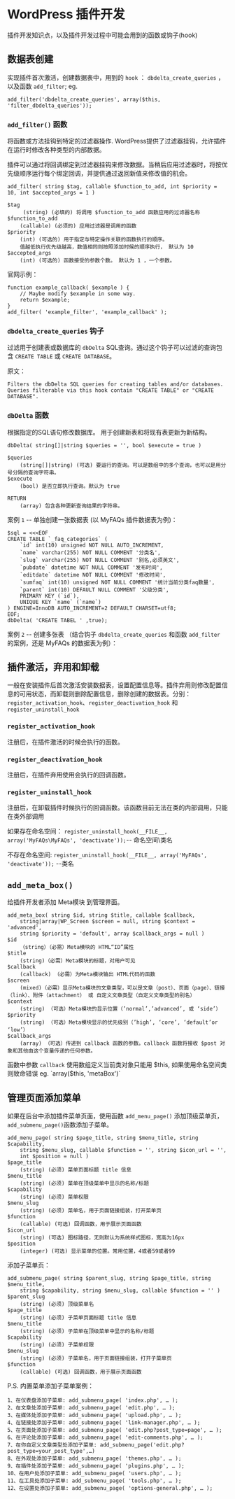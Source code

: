 # WordPress 插件开发 #
插件开发知识点，以及插件开发过程中可能会用到的函数或钩子(hook)

## 数据表创建 ##
实现插件首次激活，创建数据表中，用到的 `hook` ： `dbdelta_create_queries` ，以及函数 `add_filter`; eg. 

	add_filter('dbdelta_create_queries', array($this, 'filter_dbdelta_queries'));

### `add_filter()` 函数 ###
将函数或方法挂钩到特定的过滤器操作. WordPress提供了过滤器挂钩，允许插件在运行时修改各种类型的内部数据。

插件可以通过将回调绑定到过滤器挂钩来修改数据。当稍后应用过滤器时，将按优先级顺序运行每个绑定回调，并提供通过返回新值来修改值的机会。

	add_filter( string $tag, callable $function_to_add, int $priority = 10, int $accepted_args = 1 )
	
	$tag
		 (string) (必填的) 将调用 $function_to_add 函数应用的过滤器名称
	$function_to_add
		(callable) (必须的) 应用过滤器是调用的函数
	$priority
		(int) (可选的) 用于指定与特定操作关联的函数执行的顺序。 
		值越低执行优先级越高，数值相同则按照添加时候的顺序执行， 默认为 10
	$accepted_args
		(int) (可选的) 函数接受的参数个数。 默认为 1 ，一个参数。

官网示例：

	function example_callback( $example ) {
	    // Maybe modify $example in some way.
	    return $example;
	}
	add_filter( 'example_filter', 'example_callback' );


### `dbdelta_create_queries` 钩子 ###
过滤用于创建表或数据库的 `dbDelta` SQL查询。通过这个钩子可以过滤的查询包含 `CREATE TABLE` 或 `CREATE DATABASE`。 

原文：

	Filters the dbDelta SQL queries for creating tables and/or databases.
	Queries filterable via this hook contain "CREATE TABLE" or "CREATE DATABASE".

### `dbDelta` 函数 ###
根据指定的SQL语句修改数据库。 用于创建新表和将现有表更新为新结构。

	dbDelta( string[]|string $queries = '', bool $execute = true )
	
	$queries
		(string[]|string) (可选) 要运行的查询。可以是数组中的多个查询，也可以是用分号分隔的查询字符串。
	$execute
		(bool) 是否立即执行查询。默认为 true
	
	RETURN 
		(array) 包含各种更新查询结果的字符串。

案例 `1` -- 单独创建一张数据表 (以 MyFAQs 插件数据表为例)：
	
	$sql = <<<EOF
	CREATE TABLE `_faq_categories` (
		`id` int(10) unsigned NOT NULL AUTO_INCREMENT,
		`name` varchar(255) NOT NULL COMMENT '分类名',
		`slug` varchar(255) NOT NULL COMMENT '别名,必须英文',
		`pubdate` datetime NOT NULL COMMENT '发布时间',
		`editdate` datetime NOT NULL COMMENT '修改时间',
		`sumfaq` int(10) unsigned NOT NULL COMMENT '统计当前分类faq数量',
		`parent` int(10) DEFAULT NULL COMMENT '父级分类',
		PRIMARY KEY (`id`),
		UNIQUE KEY `name` (`name`)
	) ENGINE=InnoDB AUTO_INCREMENT=2 DEFAULT CHARSET=utf8;
	EOF;
	dbDelta( 'CREATE TABEL ' ,true);

案例 `2` -- 创建多张表 （结合钩子 `dbdelta_create_queries` 和函数 `add_filter` 的案例，还是 MyFAQs 的数据表为例）：


## 插件激活，弃用和卸载 ##
一般在安装插件后首次激活安装数据表，设置配置信息等。插件弃用则修改配置信息的可用状态，而卸载则删除配置信息，删除创建的数据表。分别： `register_activation_hook`、`register_deactivation_hook` 和 `register_uninstall_hook`

### `register_activation_hook` ###
注册后，在插件激活的时候会执行的函数。

### `register_deactivation_hook` ###
注册后，在插件弃用使用会执行的回调函数。

### `register_uninstall_hook` ###
注册后，在卸载插件时候执行的回调函数。该函数目前无法在类的内部调用，只能在类外部调用

如果存在命名空间：  `register_uninstall_hook(__FILE__, array('MyFAQs\MyFAQs', 'deactivate'));`-- 命名空间\类名

不存在命名空间: `register_uninstall_hook(__FILE__, array('MyFAQs', 'deactivate'));` --类名

## `add_meta_box()` ##
给插件开发者添加 Meta模块 到管理界面。

	add_meta_box( string $id, string $title, callable $callback, 
		string|array|WP_Screen $screen = null, string $context = 'advanced', 
		string $priority = 'default', array $callback_args = null )
	$id
		（string）（必需）Meta模块的 HTML“ID”属性
	$title
		(string)（必需）Meta模块的标题，对用户可见
	$callback
		(callback) （必需）为Meta模块输出 HTML代码的函数
	$screen
		(mixed)（必需）显示Meta模块的文章类型，可以是文章（post）、页面（page）、链接（link）、附件（attachment） 或 自定义文章类型（自定义文章类型的别名）
	$context 
		(string) （可选）Meta模块的显示位置（’normal’,’advanced’, 或 ‘side’）
	$priority
		(string) （可选）Meta模块显示的优先级别（’high’, ‘core’, ‘default’or ‘low’）
	$callback_args
		(array) （可选）传递到 callback 函数的参数。callback 函数将接收 $post 对象和其他由这个变量传递的任何参数。

函数中参数 `callback` 使用数组定义当前类对象只能用 $this, 如果使用命名空间类则致命错误 eg. `array($this, 'metaBox')`

## 管理页面添加菜单 ##
如果在后台中添加插件菜单页面，使用函数 `add_menu_page()` 添加顶级菜单页，`add_submenu_page()`函数添加子菜单。

	add_menu_page( string $page_title, string $menu_title, string $capability, 
		string $menu_slug, callable $function = '', string $icon_url = '', 
		int $position = null )
	$page_title
		(string) (必须) 菜单页面标题 title 信息
	$menu_title
		(string) (必须) 菜单在顶级菜单中显示的名称/标题
	$capability
		(string) (必须) 菜单权限
	$menu_slug
		(string) (必须) 菜单名，用于页面链接组装，打开菜单页
	$function
		(callable) (可选) 回调函数，用于展示页面函数
	$icon_url
		(string) (可选) 图标路径，无则默认为系统样式图标，宽高为16px
	$position
		(integer) (可选) 显示菜单的位置。常用位置，4或者59或者99
	
	
添加子菜单页：

	add_submenu_page( string $parent_slug, string $page_title, string $menu_title, 
		string $capability, string $menu_slug, callable $function = '' )
	$parent_slug
		(string) (必须) 顶级菜单名
	$page_title
		(string) (必须) 子菜单页面标题 title 信息
	$menu_title
		(string) (必须) 子菜单在顶级菜单中显示的名称/标题
	$capability
		(string) (必须) 子菜单权限
	$menu_slug
		(string) (必须) 子菜单名，用于页面链接组装，打开子菜单页
	$function
		(callable) (可选) 回调函数，用于展示页面函数
	

P.S. 内置菜单添加子菜单案例：

	1、在仪表盘添加子菜单: add_submenu_page( 'index.php', … );
	2、在文章处添加子菜单: add_submenu_page( 'edit.php', … );
	3、在媒体处添加子菜单: add_submenu_page( 'upload.php', … );
	4、在链接处添加子菜单: add_submenu_page( 'link-manager.php', … );
	5、在页面处添加子菜单: add_submenu_page( 'edit.php?post_type=page', … );
	6、在评论处添加子菜单: add_submenu_page( 'edit-comments.php', … );
	7、在你自定义文章类型处添加子菜单: add_submenu_page('edit.php?post_type=your_post_type',…)
	8、在外观处添加子菜单: add_submenu_page( 'themes.php', … );
	9、在插件处添加子菜单: add_submenu_page( 'plugins.php', … );
	10、在用户处添加子菜单: add_submenu_page( 'users.php', … );
	11、在工具处添加子菜单: add_submenu_page( 'tools.php', … );
	12、在设置处添加子菜单: add_submenu_page( 'options-general.php', … );

